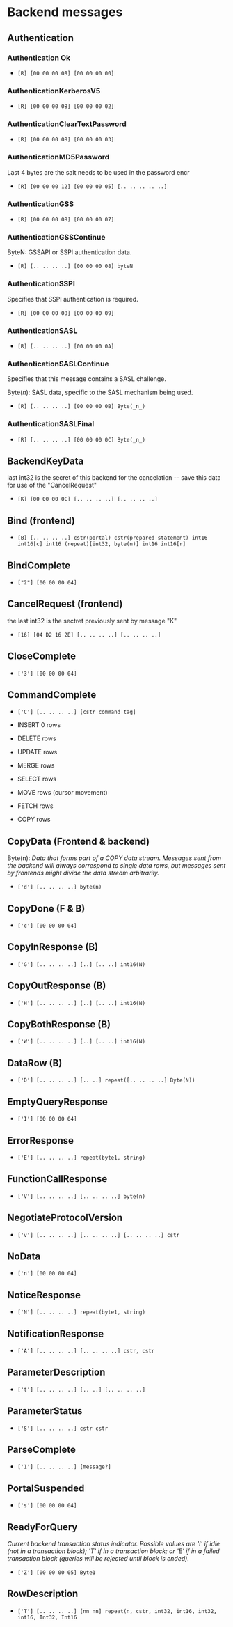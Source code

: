 # Backend messages

## Authentication

### Authentication Ok
- `[R] [00 00 00 08] [00 00 00 00]`

### AuthenticationKerberosV5
- `[R] [00 00 00 08] [00 00 00 02]`

### AuthenticationClearTextPassword
- `[R] [00 00 00 08] [00 00 00 03]`

### AuthenticationMD5Password

Last 4 bytes are the salt needs to be used in the password encr

- `[R] [00 00 00 12] [00 00 00 05] [.. .. .. .. ..]`

### AuthenticationGSS

- `[R] [00 00 00 08] [00 00 00 07]`

### AuthenticationGSSContinue 

ByteN: GSSAPI or SSPI authentication data.

- `[R] [.. .. .. ..] [00 00 00 08] byteN`

### AuthenticationSSPI

Specifies that SSPI authentication is required.

- `[R] [00 00 00 08] [00 00 00 09]`

### AuthenticationSASL

- `[R] [.. .. .. ..] [00 00 00 0A]`

### AuthenticationSASLContinue

Specifies that this message contains a SASL challenge.

Byte(_n_): SASL data, specific to the SASL mechanism being used.

- `[R] [.. .. .. ..] [00 00 00 0B] Byte(_n_)`

### AuthenticationSASLFinal

- `[R] [.. .. .. ..] [00 00 00 0C] Byte(_n_)`


## BackendKeyData

last int32 is the secret of this backend for the cancelation
-- save this data for use of the "CancelRequest"

- `[K] [00 00 00 0C] [.. .. .. ..] [.. .. .. ..]`

## Bind (frontend)

- `[B] [.. .. .. ..] cstr(portal) cstr(prepared statement) int16  int16[c] int16 (repeat)[int32, byte(n)] int16 int16[r]`

## BindComplete 

- `["2"] [00 00 00 04]`

## CancelRequest (frontend)

the last int32 is the sectret previously sent by message "K"

- `[16] [04 D2 16 2E] [.. .. .. ..] [.. .. .. ..]`

## CloseComplete 

- `['3'] [00 00 00 04]`

## CommandComplete 

- `['C'] [.. .. .. ..] [cstr command tag]`

- INSERT 0 rows
- DELETE rows
- UPDATE rows
- MERGE rows
- SELECT rows
- MOVE rows (cursor movement)
- FETCH rows
- COPY rows

## CopyData (Frontend & backend)

Byte(n): _Data that forms part of a COPY data stream. Messages sent from the backend will always correspond to single data rows, but messages sent by frontends might divide the data stream arbitrarily._

- `['d'] [.. .. .. ..] byte(n)`

## CopyDone (F & B)

- `['c'] [00 00 00 04]`

## CopyInResponse (B)

- `['G'] [.. .. .. ..] [..] [.. ..] int16(N)`

## CopyOutResponse (B)

- `['H'] [.. .. .. ..] [..] [.. ..] int16(N)`

## CopyBothResponse  (B)

- `['W'] [.. .. .. ..] [..] [.. ..] int16(N)`

## DataRow (B)

- `['D'] [.. .. .. ..] [.. ..] repeat([.. .. .. ..] Byte(N))`

## EmptyQueryResponse

- `['I'] [00 00 00 04]`

## ErrorResponse 

- `['E'] [.. .. .. ..] repeat(byte1, string)`

## FunctionCallResponse

- `['V'] [.. .. .. ..] [.. .. .. ..] byte(n)`

## NegotiateProtocolVersion

- `['v'] [.. .. .. ..] [.. .. .. ..] [.. .. .. ..] cstr`

## NoData

- `['n'] [00 00 00 04]`


## NoticeResponse

- `['N'] [.. .. .. ..] repeat(byte1, string)`

## NotificationResponse

- `['A'] [.. .. .. ..] [.. .. .. ..] cstr, cstr`

## ParameterDescription

- `['t'] [.. .. .. ..] [.. ..] [.. .. .. ..]`

## ParameterStatus

- `['S'] [.. .. .. ..] cstr cstr`

## ParseComplete

- `['1'] [.. .. .. ..] [message?]`

## PortalSuspended

- `['s'] [00 00 00 04]`

## ReadyForQuery 

_Current backend transaction status indicator. Possible values are 'I' if idle (not in a transaction block); 'T' if in a transaction block; or 'E' if in a failed transaction block (queries will be rejected until block is ended)._

- `['Z'] [00 00 00 05] Byte1`

## RowDescription

- `['T'] [.. .. .. ..] [nn nn] repeat(n, cstr, int32, int16, int32, int16, Int32, Int16`